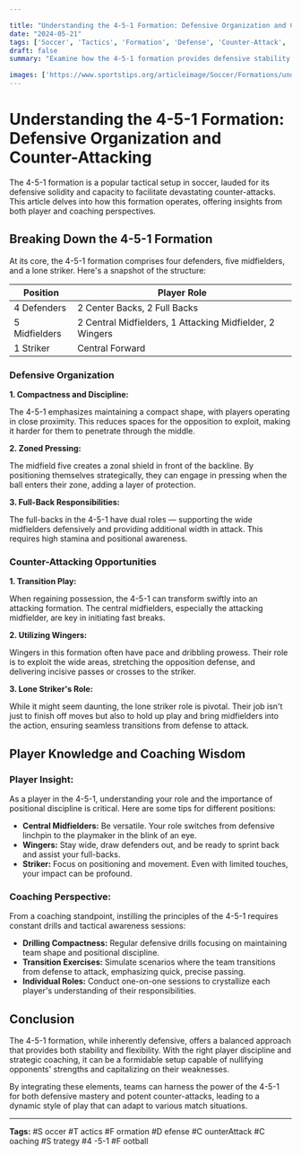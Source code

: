 ```yaml
---

title: "Understanding the 4-5-1 Formation: Defensive Organization and Counter-Attacking"
date: "2024-05-21"
tags: ['Soccer', 'Tactics', 'Formation', 'Defense', 'Counter-Attack', 'Coaching', 'Strategy', '4-5-1', 'Football',]
draft: false
summary: "Examine how the 4-5-1 formation provides defensive stability and effective counter-attacking opportunities."

images: ['https://www.sportstips.org/articleimage/Soccer/Formations/understanding_the_4_5_1_formation_defensive_organization_and_counter_attacking.webp']
---
```


# Understanding the 4-5-1 Formation: Defensive Organization and Counter-Attacking

The 4-5-1 formation is a popular tactical setup in soccer, lauded for its defensive solidity and capacity to facilitate devastating counter-attacks. This article delves into how this formation operates, offering insights from both player and coaching perspectives.

## Breaking Down the 4-5-1 Formation

At its core, the 4-5-1 formation comprises four defenders, five midfielders, and a lone striker. Here's a snapshot of the structure:

| Position   | Player Role                                      |
|------------|--------------------------------------------------|
| 4 Defenders| 2 Center Backs, 2 Full Backs                     |
| 5 Midfielders| 2 Central Midfielders, 1 Attacking Midfielder, 2 Wingers |
| 1 Striker | Central Forward                                   |

### Defensive Organization

**1. Compactness and Discipline:**

The 4-5-1 emphasizes maintaining a compact shape, with players operating in close proximity. This reduces spaces for the opposition to exploit, making it harder for them to penetrate through the middle.

**2. Zoned Pressing:**

The midfield five creates a zonal shield in front of the backline. By positioning themselves strategically, they can engage in pressing when the ball enters their zone, adding a layer of protection.

**3. Full-Back Responsibilities:**

The full-backs in the 4-5-1 have dual roles — supporting the wide midfielders defensively and providing additional width in attack. This requires high stamina and positional awareness.

### Counter-Attacking Opportunities

**1. Transition Play:**

When regaining possession, the 4-5-1 can transform swiftly into an attacking formation. The central midfielders, especially the attacking midfielder, are key in initiating fast breaks.

**2. Utilizing Wingers:**

Wingers in this formation often have pace and dribbling prowess. Their role is to exploit the wide areas, stretching the opposition defense, and delivering incisive passes or crosses to the striker.

**3. Lone Striker's Role:**

While it might seem daunting, the lone striker role is pivotal. Their job isn't just to finish off moves but also to hold up play and bring midfielders into the action, ensuring seamless transitions from defense to attack.

## Player Knowledge and Coaching Wisdom

### Player Insight:

As a player in the 4-5-1, understanding your role and the importance of positional discipline is critical. Here are some tips for different positions:

- **Central Midfielders:** Be versatile. Your role switches from defensive linchpin to the playmaker in the blink of an eye.
- **Wingers:** Stay wide, draw defenders out, and be ready to sprint back and assist your full-backs.
- **Striker:** Focus on positioning and movement. Even with limited touches, your impact can be profound.

### Coaching Perspective:

From a coaching standpoint, instilling the principles of the 4-5-1 requires constant drills and tactical awareness sessions:

- **Drilling Compactness:** Regular defensive drills focusing on maintaining team shape and positional discipline.
- **Transition Exercises:** Simulate scenarios where the team transitions from defense to attack, emphasizing quick, precise passing.
- **Individual Roles:** Conduct one-on-one sessions to crystallize each player's understanding of their responsibilities.

## Conclusion

The 4-5-1 formation, while inherently defensive, offers a balanced approach that provides both stability and flexibility. With the right player discipline and strategic coaching, it can be a formidable setup capable of nullifying opponents' strengths and capitalizing on their weaknesses.

By integrating these elements, teams can harness the power of the 4-5-1 for both defensive mastery and potent counter-attacks, leading to a dynamic style of play that can adapt to various match situations.

---

**Tags:** #S    occer #T    actics #F    ormation #D    efense #C    ounterAttack #C    oaching #S    trategy #4    -5-1 #F    ootball
```